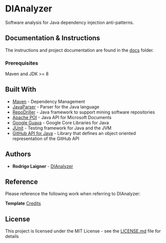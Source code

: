 # DIAnalyzer

Software analysis for Java dependency injection anti-patterns.

## Documentation & Instructions

The instructions and project documentation are found in the [docs](docs/Programming_Conclusion_Project.pdf) folder.

### Prerequisites

Maven and JDK >= 8

## Built With

* [Maven](https://maven.apache.org) - Dependency Management
* [JavaParser](https://javaparser.org) - Parser for the Java language
* [RepoDriller](https://github.com/mauricioaniche/repodriller) - Java framework to support mining software repositories
* [Apache POI](https://poi.apache.org) - Java API for Microsoft Documents
* [Google Guava](https://github.com/google/guava) - Google Core Libraries for Java
* [JUnit](https://junit.org) - Testing framework for Java and the JVM
* [GitHub API for Java](https://github-api.kohsuke.org/) - Library that defines an object oriented representation of the GitHub API

## Authors

* **Rodrigo Laigner** - [DIAnalyzer](https://github.com/rnlaigner/dianalyzer)

## Reference

Please reference the following work when referring to DIAnalyzer:

**Template** [Credits](https://gist.github.com/PurpleBooth/109311bb0361f32d87a2)

## License

This project is licensed under the MIT License - see the [LICENSE.md](LICENSE.md) file for details
